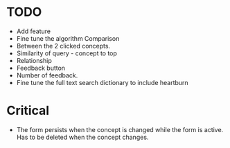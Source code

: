 # TODO

* Add feature
* Fine tune the algorithm Comparison
* Between the 2 clicked concepts.
* Similarity of query - concept to top
* Relationship
* Feedback button
* Number of feedback.
* Fine tune the full text search dictionary to include heartburn

# Critical

* The form persists when the concept is changed while the form is active.
    Has to be deleted when the concept changes.